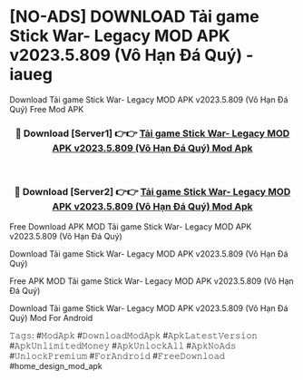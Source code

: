 # [NO-ADS] DOWNLOAD Tải game Stick War- Legacy MOD APK v2023.5.809 (Vô Hạn Đá Quý) - iaueg
Download Tải game Stick War- Legacy MOD APK v2023.5.809 (Vô Hạn Đá Quý) Free Mod APK

<div align="center">
<h3>🔴 Download [Server1] 👉👉 <a href="https://apk-comot.site?title=Tải_game_Stick_War-_Legacy_MOD_APK_v2023.5.809_(Vô_Hạn_Đá_Quý)">Tải game Stick War- Legacy MOD APK v2023.5.809 (Vô Hạn Đá Quý) Mod Apk</a></h3><br>

<h3>🔴 Download [Server2] 👉👉 <a href="https://apk-comot.site?title=Tải_game_Stick_War-_Legacy_MOD_APK_v2023.5.809_(Vô_Hạn_Đá_Quý)">Tải game Stick War- Legacy MOD APK v2023.5.809 (Vô Hạn Đá Quý) Mod Apk</a></h3>
</div>


Free Download APK MOD Tải game Stick War- Legacy MOD APK v2023.5.809 (Vô Hạn Đá Quý)

Download Tải game Stick War- Legacy MOD APK v2023.5.809 (Vô Hạn Đá Quý) 

Free APK MOD Tải game Stick War- Legacy MOD APK v2023.5.809 (Vô Hạn Đá Quý) 

Download Tải game Stick War- Legacy MOD APK v2023.5.809 (Vô Hạn Đá Quý) Mod For Android

𝚃𝚊𝚐𝚜: #𝙼𝚘𝚍𝙰𝚙𝚔 #𝙳𝚘𝚠𝚗𝚕𝚘𝚊𝚍𝙼𝚘𝚍𝙰𝚙𝚔 #𝙰𝚙𝚔𝙻𝚊𝚝𝚎𝚜𝚝𝚅𝚎𝚛𝚜𝚒𝚘𝚗 #𝙰𝚙𝚔𝚄𝚗𝚕𝚒𝚖𝚒𝚝𝚎𝚍𝙼𝚘𝚗𝚎𝚢 #𝙰𝚙𝚔𝚄𝚗𝚕𝚘𝚌𝚔𝙰𝚕𝚕 #𝙰𝚙𝚔𝙽𝚘𝙰𝚍𝚜 #𝚄𝚗𝚕𝚘𝚌𝚔𝙿𝚛𝚎𝚖𝚒𝚞𝚖 #𝙵𝚘𝚛𝙰𝚗𝚍𝚛𝚘𝚒𝚍 #𝙵𝚛𝚎𝚎𝙳𝚘𝚠𝚗𝚕𝚘𝚊𝚍 #home_design_mod_apk